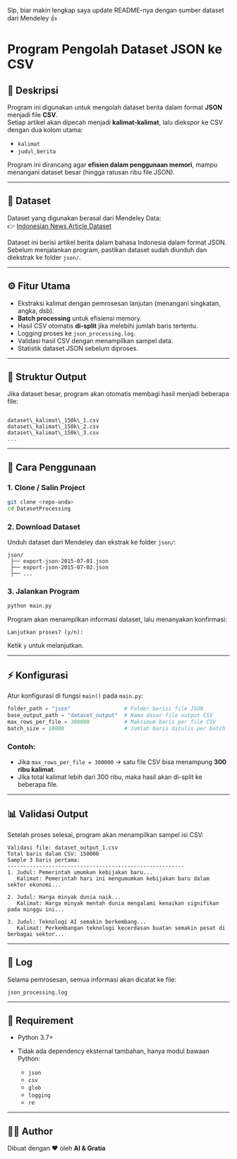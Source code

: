 Sip, biar makin lengkap saya update README-nya dengan sumber dataset dari Mendeley 👍

# Program Pengolah Dataset JSON ke CSV

## 📌 Deskripsi
Program ini digunakan untuk mengolah dataset berita dalam format **JSON** menjadi file **CSV**.  
Setiap artikel akan dipecah menjadi **kalimat-kalimat**, lalu diekspor ke CSV dengan dua kolom utama:

- `kalimat`
- `judul_berita`

Program ini dirancang agar **efisien dalam penggunaan memori**, mampu menangani dataset besar (hingga ratusan ribu file JSON).

---

## 📂 Dataset
Dataset yang digunakan berasal dari Mendeley Data:  
👉 [Indonesian News Article Dataset](https://data.mendeley.com/datasets/2zpbjs22k3/1)

Dataset ini berisi artikel berita dalam bahasa Indonesia dalam format JSON.  
Sebelum menjalankan program, pastikan dataset sudah diunduh dan diekstrak ke folder `json/`.

---

## ⚙️ Fitur Utama
- Ekstraksi kalimat dengan pemrosesan lanjutan (menangani singkatan, angka, dsb).
- **Batch processing** untuk efisiensi memory.
- Hasil CSV otomatis **di-split** jika melebihi jumlah baris tertentu.
- Logging proses ke `json_processing.log`.
- Validasi hasil CSV dengan menampilkan sampel data.
- Statistik dataset JSON sebelum diproses.

---

## 📂 Struktur Output
Jika dataset besar, program akan otomatis membagi hasil menjadi beberapa file:

```

dataset\_kalimat\_150k\_1.csv
dataset\_kalimat\_150k\_2.csv
dataset\_kalimat\_150k\_3.csv
...

````

---

## 🚀 Cara Penggunaan

### 1. Clone / Salin Project
```bash
git clone <repo-anda>
cd DatasetProcessing
````

### 2. Download Dataset

Unduh dataset dari Mendeley dan ekstrak ke folder `json/`:

```
json/
 ├── export-json-2015-07-01.json
 ├── export-json-2015-07-02.json
 ├── ...
```

### 3. Jalankan Program

```bash
python main.py
```

Program akan menampilkan informasi dataset, lalu menanyakan konfirmasi:

```
Lanjutkan proses? (y/n):
```

Ketik `y` untuk melanjutkan.

---

## ⚡ Konfigurasi

Atur konfigurasi di fungsi `main()` pada `main.py`:

```python
folder_path = "json"                 # Folder berisi file JSON
base_output_path = "dataset_output"  # Nama dasar file output CSV
max_rows_per_file = 300000           # Maksimum baris per file CSV
batch_size = 10000                   # Jumlah baris ditulis per batch
```

### Contoh:

* Jika `max_rows_per_file = 300000` → satu file CSV bisa menampung **300 ribu kalimat**.
* Jika total kalimat lebih dari 300 ribu, maka hasil akan di-split ke beberapa file.

---

## 📊 Validasi Output

Setelah proses selesai, program akan menampilkan sampel isi CSV:

```
Validasi file: dataset_output_1.csv
Total baris dalam CSV: 150000
Sample 3 baris pertama:
--------------------------------------------------------
1. Judul: Pemerintah umumkan kebijakan baru...
   Kalimat: Pemerintah hari ini mengumumkan kebijakan baru dalam sektor ekonomi...

2. Judul: Harga minyak dunia naik...
   Kalimat: Harga minyak mentah dunia mengalami kenaikan signifikan pada minggu ini...

3. Judul: Teknologi AI semakin berkembang...
   Kalimat: Perkembangan teknologi kecerdasan buatan semakin pesat di berbagai sektor...
```

---

## 📝 Log

Selama pemrosesan, semua informasi akan dicatat ke file:

```
json_processing.log
```

---

## 🔧 Requirement

* Python 3.7+
* Tidak ada dependency eksternal tambahan, hanya modul bawaan Python:

  * `json`
  * `csv`
  * `glob`
  * `logging`
  * `re`

---

## 👨‍💻 Author

Dibuat dengan ❤️ oleh **AI & Gratia**